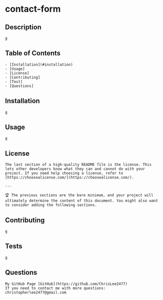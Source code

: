 # contact-form
## Description
    
    g
    
## Table of Contents
    
    - [Installation](#installation)
    - [Usage]
    - [License]
    - [Contributing]
    - [Test]
    - [Questions]
    
## Installation
    
    g
    
## Usage
    
    g
    
    
## License
    
    The last section of a high-quality README file is the license. This lets other developers know what they can and cannot do with your project. If you need help choosing a license, refer to [https://choosealicense.com/](https://choosealicense.com/).
    
    ---
    
    🏆 The previous sections are the bare minimum, and your project will ultimately determine the content of this document. You might also want to consider adding the following sections.
    
    
## Contributing
    
    g
    
## Tests
    
    g

## Questions 
    My GitHub Page [GitHub](https://github.com/ChrisLee2477)
    If you need to contact me with more questions: christopherlee2477@gmail.com
